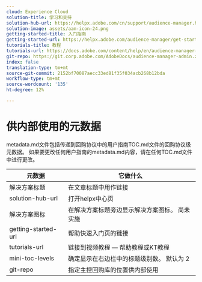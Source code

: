 ```yaml
---
cloud: Experience Cloud
solution-title: 学习和支持
solution-hub-url: https://helpx.adobe.com/cn/support/audience-manager.html
solution-image: assets/aam-icon-24.png
getting-started-title: 入门指南
getting-started-url: https://helpx.adobe.com/audience-manager/get-started.html
tutorials-title: 教程
tutorials-url: https://docs.adobe.com/content/help/en/audience-manager-learn/tutorials/overview.html
git-repo: https://git.corp.adobe.com/AdobeDocs/audience-manager-admin.zh-Hans
index: false
translation-type: tm+mt
source-git-commit: 2152bf70087aecc33ed81f35f034acb268b12bda
workflow-type: tm+mt
source-wordcount: '135'
ht-degree: 12%

---
```



# 供内部使用的元数据

metadata.md文件包括传递到回购协议中的用户指南TOC.md文件的回购协议级元数据。 如果要更改任何用户指南的metadata.md内容，请在任何TOC.md文件中进行更改。

| 元数据 | 它做什么 |
|--- |--- |
| 解决方案标题 | 在文章标题中用作链接 |
| solution-hub-url | 打开helpx中心页 |
| 解决方案图标 | 在解决方案标题旁边显示解决方案图标。 尚未实施 |
| getting-started-url | 帮助快速入门页的链接 |
| tutorials-url | 链接到视频教程 — 帮助教程或KT教程 |
| mini-toc-levels | 确定显示在右边栏中的标题级别数。 默认为 2 |
| git-repo | 指定主控回购库的位置供内部使用 |
